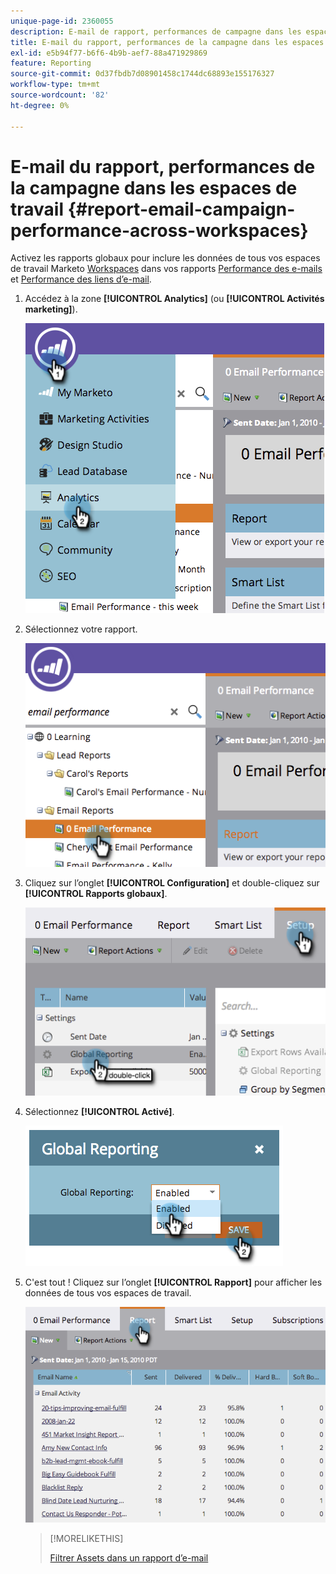 ```yaml
---
unique-page-id: 2360055
description: E-mail de rapport, performances de campagne dans les espaces de travail - Documents Marketo - Documentation du produit
title: E-mail du rapport, performances de la campagne dans les espaces de travail
exl-id: e5b94f77-b6f6-4b9b-aef7-88a471929869
feature: Reporting
source-git-commit: 0d37fbdb7d08901458c1744dc68893e155176327
workflow-type: tm+mt
source-wordcount: '82'
ht-degree: 0%

---
```


# E-mail du rapport, performances de la campagne dans les espaces de travail {#report-email-campaign-performance-across-workspaces}

Activez les rapports globaux pour inclure les données de tous vos espaces de travail Marketo [Workspaces](/help/marketo/product-docs/administration/workspaces-and-person-partitions/create-a-new-workspace.md) dans vos rapports [Performance des e-mails](/help/marketo/product-docs/email-marketing/email-programs/email-program-data/email-performance-report.md) et [Performance des liens d’e-mail](/help/marketo/product-docs/email-marketing/email-programs/email-program-data/email-link-performance-report.md).

1. Accédez à la zone **[!UICONTROL Analytics]** (ou **[!UICONTROL Activités marketing]**).

   ![](assets/image2014-9-16-16-3a4-3a46.png)

1. Sélectionnez votre rapport.

   ![](assets/image2014-9-16-16-3a4-3a51.png)

1. Cliquez sur l’onglet **[!UICONTROL Configuration]** et double-cliquez sur **[!UICONTROL Rapports globaux]**.

   ![](assets/image2014-9-16-16-3a4-3a58.png)

1. Sélectionnez **[!UICONTROL Activé]**.

   ![](assets/image2014-9-16-16-3a5-3a4.png)

1. C&#39;est tout ! Cliquez sur l’onglet **[!UICONTROL Rapport]** pour afficher les données de tous vos espaces de travail.

   ![](assets/image2014-9-16-16-3a5-3a8.png)

   >[!MORELIKETHIS]
   >
   >[Filtrer Assets dans un rapport d’e-mail](/help/marketo/product-docs/reporting/basic-reporting/report-activity/filter-assets-in-an-email-report.md)

